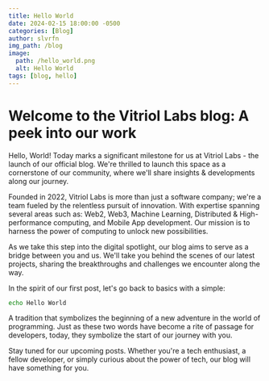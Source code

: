 ```yaml
---
title: Hello World
date: 2024-02-15 18:00:00 -0500
categories: [Blog]
author: slvrfn
img_path: /blog
image:
  path: /hello_world.png
  alt: Hello World
tags: [blog, hello]
---
```


# Welcome to the Vitriol Labs blog: A peek into our work

Hello, World! Today marks a significant milestone for us at Vitriol Labs - the launch of our official blog. We're thrilled 
to launch this space as a cornerstone of our community, where we'll share insights & developments along our journey.

Founded in 2022, Vitriol Labs is more than just a software company; we're a team fueled by the relentless pursuit of innovation. 
With expertise spanning several areas such as: Web2, Web3, Machine Learning, Distributed & High-performance computing, and Mobile App 
development. Our mission is to harness the power of computing to unlock new possibilities.

As we take this step into the digital spotlight, our blog aims to serve as a bridge between you and us. We'll take you behind 
the scenes of our latest projects, sharing the breakthroughs and challenges we encounter along the way.

In the spirit of our first post, let's go back to basics with a simple:
```bash
echo Hello World
```
A tradition that symbolizes the beginning of a new adventure in the world of programming. Just as these two words have become 
a rite of passage for developers, today, they symbolize the start of our journey with you.

Stay tuned for our upcoming posts. Whether you're a tech enthusiast, a fellow developer, or simply curious about the power 
of tech, our blog will have something for you.
